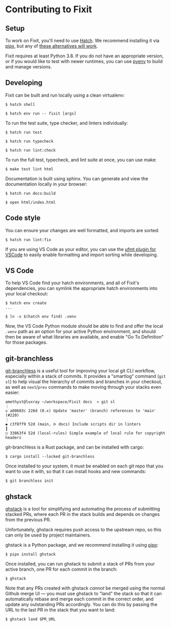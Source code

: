 # Contributing to Fixit

## Setup

To work on Fixit, you'll need to use [Hatch](https://hatch.pypa.io/latest/).
We recommend installing it via [pipx][], but any of
[these alternatives will work](https://hatch.pypa.io/latest/install/).

Fixit requires at least Python 3.8. If you do not have an appropriate version,
or if you would like to test with newer runtimes, you can use
[pyenv](https://github.com/pyenv/pyenv) to build and manage versions.

## Developing

Fixit can be built and run locally using a clean virtualenv:

```shell-session
$ hatch shell

$ hatch env run -- fixit [args]
```

To run the test suite, type checker, and linters individually:

```shell-session
$ hatch run test

$ hatch run typecheck

$ hatch run lint:check
```

To run the full test, typecheck, and lint suite at once, you can use make:

```shell-session
$ make test lint html
```

Documentation is built using sphinx. You can generate and view the documentation
locally in your browser:

```shell-session
$ hatch run docs:build

$ open html/index.html
```


## Code style

You can ensure your changes are well formatted, and imports are sorted:

```shell-session
$ hatch run lint:fix
```

If you are using VS Code as your editor, you can use the
[µfmt plugin for VSCode](https://marketplace.visualstudio.com/items?itemName=omnilib.ufmt)
to easily enable formatting and import sorting while developing.


## VS Code

To help VS Code find your hatch environments, and all of Fixit's dependencies,
you can symlink the appropriate hatch environments into your local checkout:

```shell-session
$ hatch env create
...

$ ln -s $(hatch env find) .venv
```

Now, the VS Code Python module should be able to find and offer the local
`.venv` path as an option for your active Python environment, and should then
be aware of what libraries are available, and enable "Go To Definition" for
those packages.


## git-branchless

[git-branchless](https://github.com/arxanas/git-branchless) is a useful tool
for improving your local git CLI workflow, especially within a stack of commits.
It provides a "smartlog" command (`git sl`) to help visual the hierarchy of
commits and branches in your checkout, as well as `next`/`prev` commands to
make moving through your stacks even easier:

```shell-session
amethyst@luxray ~/workspace/Fixit docs  » git sl
⋮
◇ a80603c 226d (0.x) Update 'master' (branch) references to 'main' (#220)
⋮
◆ c3f8ff9 52d (main, ᐅ docs) Include scripts dir in linters
┃
◯ 33863f4 52d (local-rules) Simple example of local rule for copyright headers
```

git-branchless is a Rust package, and can be installed with cargo:

```shell-session
$ cargo install --locked git-branchless
```

Once installed to your system, it must be enabled on each git repo that you
want to use it with, so that it can install hooks and new commands:

```shell-session
$ git branchless init
```


## ghstack

[ghstack](https://github.com/ezyang/ghstack) is a tool for simplifying and
automating the process of submitting stacked PRs, where each PR in the stack
builds and depends on changes from the previous PR.

Unfortunately, ghstack requires push access to the upstream repo, so this can
only be used by project maintainers.

ghstack is a Python package, and we recommend installing it using [pipx][]:

```shell-session
$ pipx install ghstack
```

Once installed, you can run ghstack to submit a stack of PRs from your active
branch, one PR for each commit in the branch:

```shell-session
$ ghstack
```

Note that any PRs created with ghstack *cannot* be merged using the normal
Github merge UI — you must use ghstack to "land" the stack so that it can
automatically rebase and merge each commit in the correct order, and update
any outstanding PRs accordingly. You can do this by passing the URL to the
last PR in the stack that you want to land:

```shell-session
$ ghstack land $PR_URL
```

[pipx]: https://pypa.github.io/pipx/
